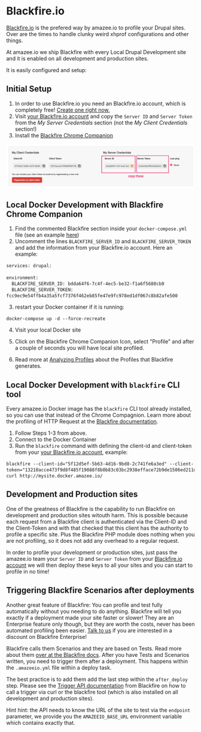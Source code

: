 # Blackfire.io

[Blackfire.io](https://blackfire.io) is the prefered way by amazee.io to profile your Drupal sites. Over are the times to handle clunky weird xhprof configurations and other things.

At amazee.io we ship Blackfire with every Local Drupal Development site and it is enabled on all development and production sites.

It is easily configured and setup:

## Initial Setup

1. In order to use Blackfire.io you need an Blackfire.io account, which is completely free! [Create one right now.](https://blackfire.io/signup)
2. Visit [your Blackfire.io account](https://blackfire.io/account) and copy the `Server ID` and `Server Token` from the _My Server Credentials_ section \(not the _My Client Credentials_ section!\)
3. Install the [Blackfire Chrome Companion](https://blackfire.io/docs/integrations/chrome)

![](/assets/Account_-_Blackfire.jpg)

## Local Docker Development with Blackfire Chrome Companion

1. Find the commented Blackfire section inside your `docker-compose.yml` file \(see an example [here](https://github.com/amazeeio/docker/blob/master/example-php70-basic.yml#L13)\)
2. Uncomment the lines `BLACKFIRE_SERVER_ID` and `BLACKFIRE_SERVER_TOKEN` and add the  information from your Blackfire.io account. Here an example:

  ```
services: drupal:

  environment:
    BLACKFIRE_SERVER_ID: bdda64f6-7c4f-4ec5-be32-f1a6f5680cb0
    BLACKFIRE_SERVER_TOKEN: fcc9ec9e54ffb4a35a5fcf7376f462eb85fe47e9fc978ed1df067c8b82afe500
  ```

3. restart your Docker container if it is running:

  ```
  docker-compose up -d --force-recreate
  ```

4. Visit your local Docker site

5. Click on the Blackfire Chrome Companion Icon, select "Profile" and after a couple of seconds you will have local site profiled.

6. Read more at [Analyzing Profiles](https://blackfire.io/docs/reference-guide/analyzing-profiles) about the Profiles that Blackfire generates.


## Local Docker Development with `blackfire` CLI tool

Every amazee.io Docker image has the `blackfire` CLI tool already installed, so you can use that instead of the Chrome Compagnion. Learn more about the profiling of HTTP Request at the [Blackfire documentation](https://blackfire.io/docs/cookbooks/profiling-http).

1. Follow Steps 1-3 from above.
2. Connect to the Docker Container
3. Run the `blackfire` command with defining the client-id and client-token from your [your Blackfire.io account](https://blackfire.io/account), example: 
  ```
  blackfire --client-id="5f12d5ef-5b63-4d16-9bd8-2c741fe6a3ed" --client-token="13210acce473f9d8f485f19088f8b0b83c03bc2938efface72b9de1506ed211d" curl http://mysite.docker.amazee.io/
  ```


## Development and Production sites

One of the greatness of Blackfire is the capability to run Blackfire on development and production sites witouth harm. This is possible because each request from a Blackfire client is authenticated via the Client-ID and the Client-Token and with that checked that this client has the authority to profile a specific site. Plus the Blackfire PHP module does nothing when you are not profiling, so it does not add any overhead to a regular request.

In order to profile your development or production sites, just pass the amazee.io team your `Server ID` and `Server Token` from your [Blackfire.io account](https://blackfire.io/account) we will then deploy these keys to all your sites and you can start to profile in no time!

## Triggering Blackfire Scenarios after deployments

Another great feature of Blackfire: You can profile and test fully automatically without you needing to do anything. Blackfire will tell you exactly if a deployment made your site faster or slower! They are an Enterprise feature only though, but they are worth the costs, never has been automated profiling been easier. [Talk to us](/mailto:support@amazee.io) if you are interested in a discount on Blackfire Enterprise!

Blackfire calls them Scenarios and they are based on Tests. Read more about them [over at the Blackfire docs](https://blackfire.io/docs/cookbooks/scenarios). After you have Tests and Scenarios written, you need to trigger them after a deployment. This happens within the `.amazeeio.yml` file within a deploy task.

The best practice is to add them add the last step within the `after_deploy` step. Please see the [Trigger API documentation](https://blackfire.io/docs/reference-guide/builds-and-integrations#start-build-with-api) from Blackfire on how to call a trigger via curl or the blackfire tool \(which is also installed on all development and production sites\).

Hint hint: the API needs to know the URL of the site to test via the `endpoint` parameter, we provide you the `AMAZEEIO_BASE_URL` environment variable which contains exactly that.

